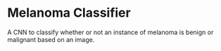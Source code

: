 # Melanoma Classifier
A CNN to classify whether or not an instance of melanoma is benign or malignant based on an image.
